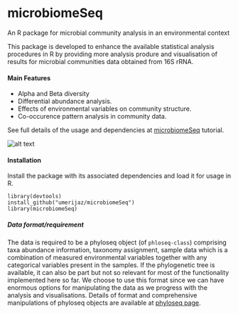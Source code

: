 # microbiomeSeq
An R package for microbial community analysis in an environmental context

This package is developed to enhance the available statistical analysis procedures in R by providing more 
analysis produre and visualisation of results for microbial communities data obtained from 16S rRNA.

#### **Main Features**

* Alpha and Beta diversity
* Differential abundance analysis.
* Effects of environmental variables on community structure.
* Co-occurence pattern analysis in community data.

See full details of the usage and dependencies at 
[microbiomeSeq](http://userweb.eng.gla.ac.uk/umer.ijaz/projects/microbiomeSeq_Tutorial.html) tutorial.

![alt text](https://github.com/umerijaz/microbiomeSeq/blob/master/disclaimer.png)

#### **Installation** 

Install the package with its associated dependencies and load it for usage in R.
```
library(devtools)
install_github("umerijaz/microbiomeSeq") 
library(microbiomeSeq)
```

##### **Data format/requirement**
The data is required to be a phyloseq object (of `phloseq-class`) comprising taxa abundance information, taxonomy assignment, 
sample data which is a combination of measured environmental variables together with any categorical variables present in 
the samples. If the phylogenetic tree is available, it can also be part but not so relevant for most of the functionality 
implemented here so far.
We choose to use this format since we can have enormous options for 
manipulating the data as we progress with the analysis and
visualisations. Details of format and comprehensive manipulations 
of phyloseq objects are available at [phyloseq page](https://github.com/joey711/phyloseq).
